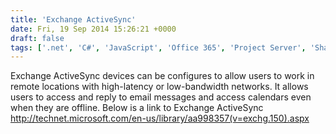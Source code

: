 ```yaml
---
title: 'Exchange ActiveSync'
date: Fri, 19 Sep 2014 15:26:21 +0000
draft: false
tags: ['.net', 'C#', 'JavaScript', 'Office 365', 'Project Server', 'SharePoint', 'SSRS', 'Web Components']
---
```


Exchange ActiveSync devices can be configures to allow users to work in remote locations with high-latency or low-bandwidth networks. It allows users to access and reply to email messages and access calendars even when they are offline. Below is a link to Exchange ActiveSync http://technet.microsoft.com/en-us/library/aa998357(v=exchg.150).aspx